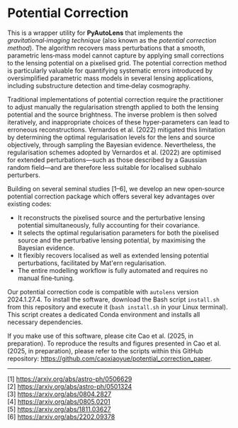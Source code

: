 # Potential Correction
This is a wrapper utility for **PyAutoLens** that implements the *gravitational‑imaging technique* (also known as the *potential correction method*). The algorithm recovers mass perturbations that a smooth, parametric lens‑mass model cannot capture by applying small corrections to the lensing potential on a pixelised grid. The potential correction method is particularly valuable for quantifying systematic errors introduced by oversimplified parametric mass models in several lensing applications, including substructure detection and time‑delay cosmography.


Traditional implementations of potential correction require the practitioner to adjust manually the regularisation strength applied to both the lensing potential and the source brightness. The inverse problem is then solved iteratively, and inappropriate choices of these hyper‑parameters can lead to erroneous reconstructions. Vernardos et al. (2022) mitigated this limitation by determining the optimal regularisation levels for the lens and source objectively, through sampling the Bayesian evidence. Nevertheless, the regularisation schemes adopted by Vernardos et al. (2022) are optimised for extended perturbations—such as those described by a Gaussian random field—and are therefore less suitable for localised subhalo perturbers.


Building on several seminal studies [1–6], we develop an new open‑source potential correction package which offers several key advantages over existing codes:    
* It reconstructs the pixelised source and the perturbative lensing potential simultaneously, fully accounting for their covariance.  
* It selects the optimal regularisation parameters for both the pixelised source and the perturbative lensing potential, by maximising the Bayesian evidence.  
* It flexibly recovers localised as well as extended lensing potential perturbations, facilitated by Mat\'ern regularisation.
* The entire modelling workflow is fully automated and requires no manual fine‑tuning.  


Our potential correction code is compatible with `autolens` version 2024.1.27.4. To install the software, download the Bash script `install.sh` from this repository and execute it (`bash install.sh` in your Linux terminal). This script creates a dedicated Conda environment and installs all necessary dependencies. 


If you make use of this software, please cite Cao et al. (2025, in preparation). To reproduce the results and figures presented in Cao et al. (2025, in preparation), please refer to the scripts within this GitHub repository: https://github.com/caoxiaoyue/potential_correction_paper.

---
[1] https://arxiv.org/abs/astro-ph/0506629  
[2] https://arxiv.org/abs/astro-ph/0501324  
[3] https://arxiv.org/abs/0804.2827  
[4] https://arxiv.org/abs/0805.0201  
[5] https://arxiv.org/abs/1811.03627  
[6] https://arxiv.org/abs/2202.09378